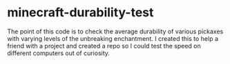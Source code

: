 # minecraft-durability-test
The point of this code is to check the average durability of various pickaxes with varying levels of the unbreaking enchantment.
I created this to help a friend with a project and created a repo so I could test the speed on different computers out of curiosity.
